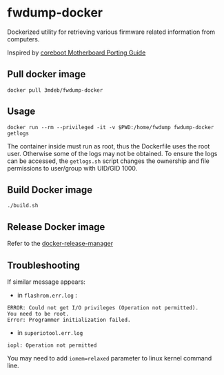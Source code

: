 # fwdump-docker

Dockerized utility for retrieving various firmware related information from computers.

Inspired by [coreboot Motherboard Porting Guide](https://www.coreboot.org/Motherboard_Porting_Guide)


## Pull docker image

```
docker pull 3mdeb/fwdump-docker
```

## Usage

```
docker run --rm --privileged -it -v $PWD:/home/fwdump fwdump-docker getlogs
```

The container inside must run as root, thus the Dockerfile uses the root user.
Otherwise some of the logs may not be obtained. To ensure the logs can be
accessed, the `getlogs.sh` script changes the ownership and file permissions to
user/group with UID/GID 1000.

## Build Docker image

```
./build.sh
```


## Release Docker image

Refer to the [docker-release-manager](https://github.com/3mdeb/docker-release-manager/blob/master/README.md)

## Troubleshooting

If similar message appears:

- in `flashrom.err.log` :

```
ERROR: Could not get I/O privileges (Operation not permitted).
You need to be root.
Error: Programmer initialization failed.
```

- in `superiotool.err.log`

```
iopl: Operation not permitted
```

You may need to add `iomem=relaxed` parameter to linux kernel command line.
